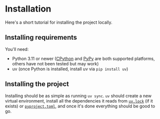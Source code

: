 # Installation

Here's a short tutorial for installing the project locally.

## Installing requirements

You'll need:

- Python 3.11 or newer ([CPython](https://python.org) and [PyPy](https://www.pypy.org) are both supported platforms, others have not been tested but may work)
- uv (once Python is installed, install uv via `pip install uv`)

## Installing the project

Installing should be as simple as running `uv sync`. `uv` should create a new virtual environment, install all the dependencies it reads from [`uv.lock`](../uv.lock) (if it exists) or [`pyproject.toml`](../pyproject.toml), and once it's done everything should be good to go.
